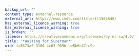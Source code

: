 ```yaml
---
backup_url: ''
content_type: external-resource
external_url: https://www.imdb.com/title/tt1566648/
has_external_licence_warning: true
has_external_license_warning: true
is_broken: ''
license: https://creativecommons.org/licenses/by-nc-sa/4.0/
title: '*Waiting for Superman*'
uid: fa0673a0-3180-4c63-909b-be5b6e47fc9c
---
```

